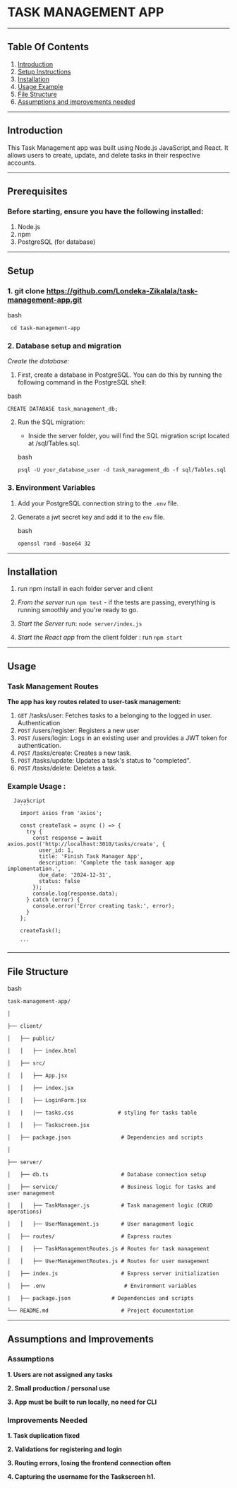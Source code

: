 # TASK MANAGEMENT APP 
---
## Table Of Contents 

1. [Introduction](#Introduction)
2. [Setup Instructions](#Setup)
3. [Installation](#Installation)
4. [Usage Example](#Usage)
5. [File Structure](#Files)
6. [Assumptions and improvements needed](#Considerations)

--- 
## Introduction 
This Task Management app was built using Node.js JavaScript,and React. It allows users to create, update, and delete tasks in their respective accounts.

---
## Prerequisites 

### Before starting, ensure you have the following installed:

1. Node.js 
2. npm
3. PostgreSQL (for database)
--- 
## Setup 

### 1. git clone https://github.com/Londeka-Zikalala/task-management-app.git

bash
```
 cd task-management-app
 ```

### 2. Database setup and migration

   *Create the database:*

1. First, create a database in PostgreSQL. You can do this by running the following command in the PostgreSQL shell:

bash

```CREATE DATABASE task_management_db;```

2. Run the SQL migration:
   - Inside the server folder, you will find the SQL migration script located at /sql/Tables.sql.

    bash
   
   ```psql -U your_database_user -d task_management_db -f sql/Tables.sql```
   
 ### 3. Environment Variables 
 
 1. Add your PostgreSQL connection string to the `.env` file.
 2. Generate a jwt secret key and add it to the `env` file.
    
    bash
    
      ``` openssl rand -base64 32 ```

--- 
## Installation 


   1. run npm install in each folder server and client

   2. *From the server* run ``` npm test ``` - if the tests are passing, everything is running smoothly and you're ready to go.

   3. *Start the Server* run: ``` node server/index.js ```

   4. *Start the React app* from the client folder : run ``` npm start ```
--- 
## Usage 

### Task Management Routes

**The app has key routes related to user-task management:**

1. `GET` /tasks/user: Fetches tasks  to a belonging to the logged in user. 
Authentication
2. `POST` /users/register: Registers a new user
3. `POST` /users/login: Logs in an existing user and provides a JWT token for authentication.
4. `POST` /tasks/create: Creates a new task.
5. `POST` /tasks/update: Updates a task's status to "completed". 
6. `POST` /tasks/delete: Deletes a task. 

### Example Usage : 

      JavaScript
        ```
        import axios from 'axios';
        
        const createTask = async () => {
          try {
            const response = await axios.post('http://localhost:3010/tasks/create', {
              user_id: 1,
              title: 'Finish Task Manager App',
              description: 'Complete the task manager app implementation.',
              due_date: '2024-12-31',
              status: false
            });
            console.log(response.data);
          } catch (error) {
            console.error('Error creating task:', error);
          }
        };
        
        createTask();
        
        ```

  --- 
  
  ## File Structure 
  
bash 
```
task-management-app/

│

├── client/

│   ├── public/

│   │   ├── index.html

│   ├── src/

│   │   ├── App.jsx

│   │   ├── index.jsx

│   │   ├── LoginForm.jsx

|   |   |── tasks.css              # styling for tasks table

│   │   ├── Taskscreen.jsx

│   ├── package.json                # Dependencies and scripts

│

├── server/

│   ├── db.ts                       # Database connection setup

│   ├── service/                    # Business logic for tasks and user management

│   │   ├── TaskManager.js          # Task management logic (CRUD operations)

│   │   ├── UserManagement.js       # User management logic

│   ├── routes/                     # Express routes

│   │   ├── TaskManagementRoutes.js # Routes for task management

│   │   ├── UserManagementRoutes.js # Routes for user management

│   ├── index.js                    # Express server initialization

│   ├── .env                         # Environment variables

|   ├── package.json             # Dependencies and scripts

└── README.md                       # Project documentation
```
----
## Assumptions and Improvements 

### Assumptions 

**1. Users are not assigned any tasks**

**2. Small production / personal use**

**3. App must be built to run locally, no need for CLI**

### Improvements Needed

**1. Task duplication fixed**

**2. Validations for registering and login**

**3. Routing errors, losing the frontend connection often**

**4. Capturing the username for the Taskscreen h1.**





